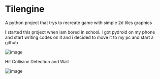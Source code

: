 # Tilengine
A python project that trys to recreate game with simple 2d tiles graphics

I started this project when iam bored in school. I got pydroid on my phone and start writing codes on it and i decided to move it to my pc and start a github

![image](https://github.com/user-attachments/assets/bb830e30-2463-4c55-aab6-6cb001b0cb73)

Hit Collision Detection and Wall

![image](https://github.com/user-attachments/assets/d5dd2ab5-4c40-44d7-95ec-0a98afb059ee)
